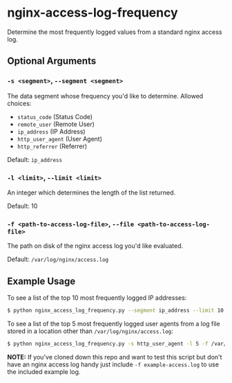 # nginx-access-log-frequency

Determine the most frequently logged values from a standard nginx access log.

## Optional Arguments

### `-s <segment>`, `--segment <segment>`
                        
The data segment whose frequency you'd like to determine. Allowed choices:

* `status_code` (Status Code)
* `remote_user` (Remote User)
* `ip_address` (IP Address)
* `http_user_agent` (User Agent)
* `http_referrer` (Referrer)

Default: `ip_address`

### `-l <limit>`, `--limit <limit>`

An integer which determines the length of the list returned.

Default: 10

### `-f <path-to-access-log-file>`, `--file <path-to-access-log-file>`

The path on disk of the nginx access log you'd like evaluated.

Default: `/var/log/nginx/access.log`

## Example Usage

To see a list of the top 10 most frequently logged IP addresses:

```bash
$ python nginx_access_log_frequency.py --segment ip_address --limit 10
```

To see a list of the top 5 most frequently logged user agents from a log file stored in a location other than `/var/log/nginx/access.log`:

```bash
$ python nginx_access_log_frequency.py -s http_user_agent -l 5 -f /var/log/custom-log-location/access.log
```

**NOTE:** If you've cloned down this repo and want to test this script but don't have an nginx access log handy just include `-f example-access.log` to use the included example log.
